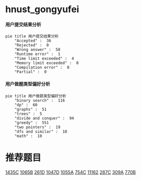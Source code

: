 # hnust_gongyufei

<!-- tabs:start -->



#### **用户提交结果分析**

```mermaid
pie title 用户提交结果分析
    "Accepted" :  36
    "Rejected" :  0
    "Wrong answer" :  58
    "Runtime error" :  1
    "Time limit exceeded" :  4
    "Memory limit exceeded" :  0
    "Compilation error" :  0
    "Partial" :  0
```

#### **用户做题类型偏好分析**

```mermaid
pie title 用户做题类型偏好分析
    "binary search" :  116
    "dp" :  60
    "graphs" :  51
    "trees" :  5
    "divide and conquer" :  94
    "greedy" :  551
    "two pointers" :  19
    "dfs and similar" :  10
    "math" :  10
```



<!-- tabs:end -->
# 推荐题目
[1435C](https://codeforces.com/contest/1435/problem/C)
[1065B](https://codeforces.com/contest/1065/problem/B)
[261D](https://codeforces.com/contest/261/problem/D)
[1047D](https://codeforces.com/contest/1047/problem/D)
[1055A](https://codeforces.com/contest/1055/problem/A)
[754C](https://codeforces.com/contest/754/problem/C)
[11162](https://codeforces.com/contest/1116/problem/2)
[287C](https://codeforces.com/contest/287/problem/C)
[309A](https://codeforces.com/contest/309/problem/A)
[770B](https://codeforces.com/contest/770/problem/B)
